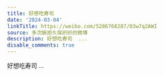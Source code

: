 ```yaml
---
title: 好想吃寿司
date: '2024-03-04'
linkTitle: https://weibo.com/5286768287/O3w7q2AWI
source: 多次婉拒久保织织的微博
description: 好想吃寿司  ...
disable_comments: true
---
```

好想吃寿司  ...